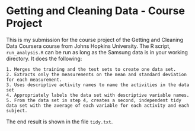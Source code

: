 # Getting and Cleaning Data - Course Project

This is my submission for the course project of the Getting and Cleaning Data Coursera course from Johns Hopkins University.
The R script, `run_analysis.R` can be run as long as the Samsung data is in your working directory. It does the following:

    1. Merges the training and the test sets to create one data set.
    2. Extracts only the measurements on the mean and standard deviation for each measurement.
    3. Uses descriptive activity names to name the activities in the data set
    4. Appropriately labels the data set with descriptive variable names.
    5. From the data set in step 4, creates a second, independent tidy data set with the average of each variable for each activity and each subject.

The end result is shown in the file `tidy.txt`.

